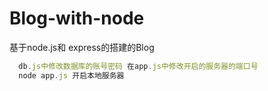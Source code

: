 # Blog-with-node
基于node.js和 express的搭建的Blog
```js
  db.js中修改数据库的账号密码 在app.js中修改开启的服务器的端口号
  node app.js 开启本地服务器
  
```
